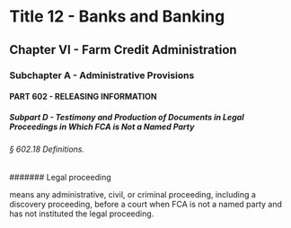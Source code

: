 
# Title 12 - Banks and Banking
## Chapter VI - Farm Credit Administration
### Subchapter A - Administrative Provisions
#### PART 602 - RELEASING INFORMATION
##### Subpart D - Testimony and Production of Documents in Legal Proceedings in Which FCA is Not a Named Party
###### § 602.18 Definitions.
####### Legal proceeding

means any administrative, civil, or criminal proceeding, including a discovery proceeding, before a court when FCA is not a named party and has not instituted the legal proceeding.

